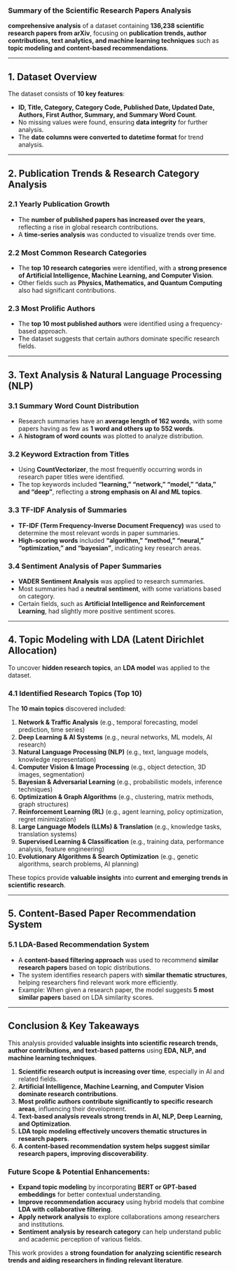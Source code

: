### **Summary of the Scientific Research Papers Analysis**  

**comprehensive analysis** of a dataset containing **136,238 scientific research papers from arXiv**, focusing on **publication trends, author contributions, text analytics, and machine learning techniques** such as **topic modeling and content-based recommendations**.  

---

## **1. Dataset Overview**  
The dataset consists of **10 key features**:  
- **ID, Title, Category, Category Code, Published Date, Updated Date, Authors, First Author, Summary, and Summary Word Count**.  
- No missing values were found, ensuring **data integrity** for further analysis.  
- The **date columns were converted to datetime format** for trend analysis.  

---

## **2. Publication Trends & Research Category Analysis**  

### **2.1 Yearly Publication Growth**  
- The **number of published papers has increased over the years**, reflecting a rise in global research contributions.  
- A **time-series analysis** was conducted to visualize trends over time.  

### **2.2 Most Common Research Categories**  
- The **top 10 research categories** were identified, with a **strong presence of Artificial Intelligence, Machine Learning, and Computer Vision**.  
- Other fields such as **Physics, Mathematics, and Quantum Computing** also had significant contributions.  

### **2.3 Most Prolific Authors**  
- The **top 10 most published authors** were identified using a frequency-based approach.  
- The dataset suggests that certain authors dominate specific research fields.  

---

## **3. Text Analysis & Natural Language Processing (NLP)**  

### **3.1 Summary Word Count Distribution**  
- Research summaries have an **average length of 162 words**, with some papers having as few as **1 word and others up to 552 words**.  
- A **histogram of word counts** was plotted to analyze distribution.  

### **3.2 Keyword Extraction from Titles**  
- Using **CountVectorizer**, the most frequently occurring words in research paper titles were identified.  
- The top keywords included **“learning,” “network,” “model,” “data,” and “deep”**, reflecting a **strong emphasis on AI and ML topics**.  

### **3.3 TF-IDF Analysis of Summaries**  
- **TF-IDF (Term Frequency-Inverse Document Frequency)** was used to determine the most relevant words in paper summaries.  
- **High-scoring words** included **“algorithm,” “method,” “neural,” “optimization,” and “bayesian”**, indicating key research areas.  

### **3.4 Sentiment Analysis of Paper Summaries**  
- **VADER Sentiment Analysis** was applied to research summaries.  
- Most summaries had a **neutral sentiment**, with some variations based on category.  
- Certain fields, such as **Artificial Intelligence and Reinforcement Learning**, had slightly more positive sentiment scores.  

---

## **4. Topic Modeling with LDA (Latent Dirichlet Allocation)**  
To uncover **hidden research topics**, an **LDA model** was applied to the dataset.  

### **4.1 Identified Research Topics (Top 10)**  
The **10 main topics** discovered included:  
1. **Network & Traffic Analysis** (e.g., temporal forecasting, model prediction, time series)  
2. **Deep Learning & AI Systems** (e.g., neural networks, ML models, AI research)  
3. **Natural Language Processing (NLP)** (e.g., text, language models, knowledge representation)  
4. **Computer Vision & Image Processing** (e.g., object detection, 3D images, segmentation)  
5. **Bayesian & Adversarial Learning** (e.g., probabilistic models, inference techniques)  
6. **Optimization & Graph Algorithms** (e.g., clustering, matrix methods, graph structures)  
7. **Reinforcement Learning (RL)** (e.g., agent learning, policy optimization, regret minimization)  
8. **Large Language Models (LLMs) & Translation** (e.g., knowledge tasks, translation systems)  
9. **Supervised Learning & Classification** (e.g., training data, performance analysis, feature engineering)  
10. **Evolutionary Algorithms & Search Optimization** (e.g., genetic algorithms, search problems, AI planning)  

These topics provide **valuable insights** into **current and emerging trends in scientific research**.  

---

## **5. Content-Based Paper Recommendation System**  

### **5.1 LDA-Based Recommendation System**  
- A **content-based filtering approach** was used to recommend **similar research papers** based on topic distributions.  
- The system identifies research papers with **similar thematic structures**, helping researchers find relevant work more efficiently.  
- Example: When given a research paper, the model suggests **5 most similar papers** based on LDA similarity scores.  

---

## **Conclusion & Key Takeaways**  

This analysis provided **valuable insights into scientific research trends, author contributions, and text-based patterns** using **EDA, NLP, and machine learning techniques**.  

1. **Scientific research output is increasing over time**, especially in AI and related fields.  
2. **Artificial Intelligence, Machine Learning, and Computer Vision dominate research contributions**.  
3. **Most prolific authors contribute significantly to specific research areas**, influencing their development.  
4. **Text-based analysis reveals strong trends in AI, NLP, Deep Learning, and Optimization**.  
5. **LDA topic modeling effectively uncovers thematic structures in research papers**.  
6. **A content-based recommendation system helps suggest similar research papers, improving discoverability**.  

### **Future Scope & Potential Enhancements:**  
- **Expand topic modeling** by incorporating **BERT or GPT-based embeddings** for better contextual understanding.  
- **Improve recommendation accuracy** using hybrid models that combine **LDA with collaborative filtering**.  
- **Apply network analysis** to explore collaborations among researchers and institutions.  
- **Sentiment analysis by research category** can help understand public and academic perception of various fields.  

This work provides a **strong foundation for analyzing scientific research trends and aiding researchers in finding relevant literature**. 
